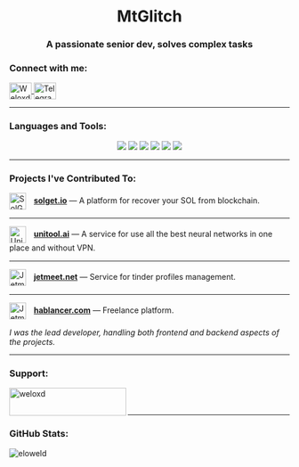 <h1 align="center">MtGlitch</h1>
<h3 align="center">A passionate senior dev, solves complex tasks</h3>
<h3 align="left">Connect with me:</h3>
<p align="left">
  <a href="https://discord.gg/Weloxd#3546" target="blank">
    <img align="center" src="https://raw.githubusercontent.com/rahuldkjain/github-profile-readme-generator/master/src/images/icons/Social/discord.svg" alt="Weloxd#3546" height="30" width="40" />
  </a>
  <a href="https://t.me/MtGlitch" target="blank">
    <img align="center" src="https://upload.wikimedia.org/wikipedia/commons/8/82/Telegram_logo.svg" alt="Telegram" height="30" width="40" />
  </a>
</p>

---

<h3 align="left">Languages and Tools:</h3>
<p align="center">
  <img src="https://skillicons.dev/icons?i=linux,docker,redis" />
  <img src="https://skillicons.dev/icons?i=cs,py,dart,js,ts,html" />
  <img src="https://skillicons.dev/icons?i=css,sass,tailwind" />
  <img src="https://skillicons.dev/icons?i=postgres,prisma,mongo" />
  <img src="https://skillicons.dev/icons?i=vscode,arduino" />
  <img src="https://skillicons.dev/icons?i=django,flask,flutter,react,nextjs,electron" />
</p>

---

<h3 align="left">Projects I've Contributed To:</h3>
<p align="left">
  <div style="margin-bottom: 15px;">
    <img align="center" src="https://solget.io/favicon.svg" alt="SolGet" height="30" width="30" style="margin-right: 10px;" />
    <a href="https://solget.io" target="_blank"><strong>solget.io</strong></a>
    — A platform for recover your SOL from blockchain.
  </div>
  
---

  <div style="margin-bottom: 15px;">
    <img align="center" src="https://unitool.ai/images/1.svg" alt="UniTool AI" height="30" width="30" style="margin-right: 10px;" />
    <a href="https://unitool.ai" target="_blank"><strong>unitool.ai</strong></a>
    — A service for use all the best neural networks in one place and without VPN.
  </div>

---

  <div style="margin-bottom: 15px;">
    <img align="center" src="https://jetmeet.net/favicon.ico" alt="Jetmeet" height="30" width="30" style="margin-right: 10px;" />
    <a href="https://jetmeet.net" target="_blank"><strong>jetmeet.net</strong></a>
    — Service for tinder profiles management.
  </div>

---
  
  <div style="margin-bottom: 15px;">
    <img align="center" src="https://hablancer.com/images/favicon-dark.png" alt="Jetmeet" height="30" width="30" style="margin-right: 10px;" />
    <a href="https://jetmeet.net" target="_blank"><strong>hablancer.com</strong></a>
    — Freelance platform.
  </div>
  
  <em>I was the lead developer, handling both frontend and backend aspects of the projects.</em>
</p>

---

<h3 align="left">Support:</h3>
<p>
  <a href="https://ko-fi.com/weloxd"> 
    <img align="left" src="https://cdn.ko-fi.com/cdn/kofi3.png?v=3" height="50" width="210" alt="weloxd" />
  </a>
</p>

<br></br>

---

<h3 align="left">GitHub Stats:</h3>
<p align="left">
  <img align="left" src="https://github-readme-stats.vercel.app/api/top-langs?username=eloweld&show_icons=true&locale=en&layout=compact" alt="eloweld" />
</p>
